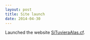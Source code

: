 ```yaml
---
layout: post
title: Site launch
date: 2014-04-30
---
```


Launched the website [SiTuvieraAlas.cf](http://situvieraalas.cf).
